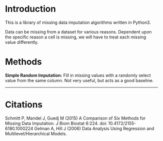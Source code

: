 # Introduction

This is a library of missing data imputation algorithms written in Python3.

Data can be missing from a dataset for various reasons. Dependent upon the specific reason a cell is missing, we will have to treat each missing value differently.

# Methods

**Simple Random Imputation:** Fill in missing values with a randomly select value from the same column. Not very useful, but acts as a good baseline.

------

# Citations

Schmitt P, Mandel J, Guedj M (2015) A Comparison of Six Methods for Missing Data Imputation. J Biom Biostat 6:224. doi: 10.4172/2155-6180.1000224
Gelman A, Hill J (2006) Data Analysis Using Regression and Multilevel/Hierarchical Models.  
